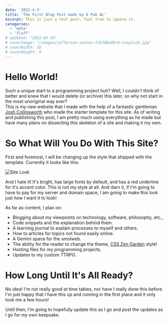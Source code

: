 ```yaml
---
date: '2022-4-3'
title: 'The First Blog Post made by 6 Pak AL'
excerpt: This is just a test post, feel free to ignore it.
categories:
  - 'meta'
  - 'fluff'
# updated: "2022-03-29"
# coverImage: "/images/jefferson-santos-fCEJGBzAkrU-unsplash.jpg"
# coverWidth: 16
# coverHeight: 9
---
```


# Hello World!

Such a unique start to a programming project huh? Well, I couldn't think of better and knew that I would delete (or archive) this later, so why not start in the most unoriginal way ever?  
This is my new website that I made with the help of a fantastic gentleman [Josh Collinsworth](https://github.com/josh-collinsworth/) who made the starter template for this site. As of writing and publishing this post, I am pretty much using everything as he made but have many plans on dissecting this skeleton of a site and making it my own.

# So What Will You Do With This Site?

First and foremost, I will be changing up the style that shipped with the template. Currently it looks like this:

![Site Look](/images/siteLook.png)

And I hate it! It's bright, has large fonts by default, and has a red underline for it's accent color. This is not my style at all. And darn it, if I'm going to have to pay for my server and domain space, I am going to make this look just how I want it to look!

As far as content, I plan on:

- Blogging about my viewpoints on technology, software, philosophy, etc.,
- Code snippets and the explanation behind them.
- A learning journal to explain processes to myself and others.
- How to articles for topics not found easily online.
- A Gemini space for the smolweb.
- The ability for the reader to change the theme, [CSS Zen Garden](http://www.csszengarden.com/) style!
- Hosting files for my programming projects.
- Updates to my custom TTRPG.

# How Long Until It's All Ready?

No idea! I'm not really good at time tables, nor have I really done this before. I'm just happy that I have this up and running in the first place and it only took me a few hours!

Until then, I'm going to hopefully update this as I go and post the updates as I go for my own keepsake.
